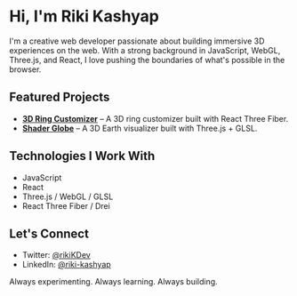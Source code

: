 # Hi, I'm Riki Kashyap

I'm a creative web developer passionate about building immersive 3D experiences on the web. With a strong background in JavaScript, WebGL, Three.js, and React, I love pushing the boundaries of what's possible in the browser.

## Featured Projects
- [**3D Ring Customizer**](https://github.com/its-riki-dev/ring-customizer) – A 3D ring customizer built with React Three Fiber.
- [**Shader Globe**](https://github.com/its-riki-dev/shader-globe) – A 3D Earth visualizer built with Three.js + GLSL.

## Technologies I Work With
- JavaScript
- React
- Three.js / WebGL / GLSL
- React Three Fiber / Drei

## Let's Connect
- Twitter: [@rikiKDev](https://www.x.com/rikiKDev)
- LinkedIn: [@riki-kashyap](https://www.linkedin.com/in/riki-kashyap)

Always experimenting. Always learning. Always building.
